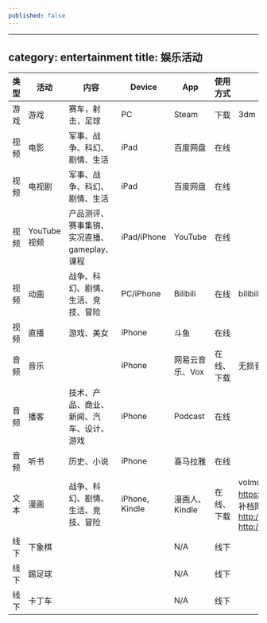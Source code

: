 ```yaml
---
published: false
---
```

---
category: entertainment
title: 娱乐活动
---

| 类型 | 活动        | 内容                                         | Device         | App             | 使用方式   | 资源网站                                                     |
| ---- | ----------- | -------------------------------------------- | -------------- | --------------- | ---------- | ------------------------------------------------------------ |
| 游戏 | 游戏        | 赛车，射击，足球                             | PC             | Steam           | 下载       | 3dm                                                          |
| 视频 | 电影        | 军事、战争、科幻、剧情、生活                 | iPad           | 百度网盘        | 在线       |                                                              |
| 视频 | 电视剧      | 军事、战争、科幻、剧情、生活                 | iPad           | 百度网盘        | 在线       |                                                              |
| 视频 | YouTube视频 | 产品测评、赛事集锦、实况直播、gameplay、课程 | iPad/iPhone    | YouTube         | 在线       |                                                              |
| 视频 | 动画        | 战争、科幻、剧情、生活、竞技、冒险           | PC/iPhone      | Bilibili        | 在线       | bilibili                                                     |
| 视频 | 直播        | 游戏、美女                                   | iPhone         | 斗鱼            | 在线       |                                                              |
| 音频 | 音乐        |                                              | iPhone         | 网易云音乐、Vox | 在线、下载 | 无损音乐                                                     |
| 音频 | 播客        | 技术、产品、商业、新闻、汽车、设计、游戏     | iPhone         | Podcast         | 在线       |                                                              |
| 音频 | 听书        | 历史、小说                                   | iPhone         | 喜马拉雅        | 在线       |                                                              |
| 文本 | 漫画        | 战争、科幻、剧情、生活、竞技、冒险           | iPhone, Kindle | 漫画人、Kindle  | 在线、下载 | volmoe漫画网站：https://vol.moe/ 知道漫画补档网站：http://kindle.smgzd.com/ http://www.mangabz.com |
| 线下 | 下象棋      |                                              |                | N/A             | 线下       |                                                              |
| 线下 | 踢足球      |                                              |                | N/A             | 线下       |                                                              |
| 线下 | 卡丁车      |                                              |                | N/A             | 线下       |                                                              |